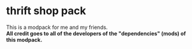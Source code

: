 # thrift shop pack
This is a modpack for me and my friends. <br>
**All credit goes to all of the developers of the "dependencies" (mods) of this modpack.**